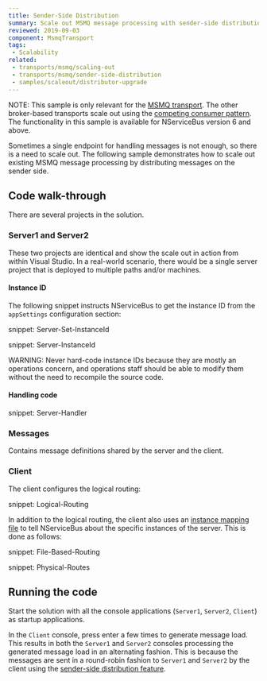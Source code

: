 ```yaml
---
title: Sender-Side Distribution
summary: Scale out MSMQ message processing with sender-side distribution
reviewed: 2019-09-03
component: MsmqTransport
tags:
 - Scalability
related:
 - transports/msmq/scaling-out
 - transports/msmq/sender-side-distribution
 - samples/scaleout/distributor-upgrade
---
```


NOTE: This sample is only relevant for the [MSMQ transport](/transports/msmq/). The other broker-based transports scale out using the [competing consumer pattern](/nservicebus/architecture/scaling.md#scaling-out-to-multiple-nodes-competing-consumers). The functionality in this sample is available for NServiceBus version 6 and above. 

Sometimes a single endpoint for handling messages is not enough, so there is a need to scale out. The following sample demonstrates how to scale out existing MSMQ message processing by distributing messages on the sender side.


## Code walk-through

There are several projects in the solution.


### Server1 and Server2

These two projects are identical and show the scale out in action from within Visual Studio. In a real-world scenario, there would be a single server project that is deployed to multiple paths and/or machines.


#### Instance ID

The following snippet instructs NServiceBus to get the instance ID from the `appSettings` configuration section:

snippet: Server-Set-InstanceId

snippet: Server-InstanceId

WARNING: Never hard-code instance IDs because they are mostly an operations concern, and operations staff should be able to modify them without the need to recompile the source code.


#### Handling code

snippet: Server-Handler


### Messages

Contains message definitions shared by the server and the client.


### Client

The client configures the logical routing:

snippet: Logical-Routing

In addition to the logical routing, the client also uses an [instance mapping file](/transports/msmq/routing.md) to tell NServiceBus about the specific instances of the server. This is done as follows:

snippet: File-Based-Routing

snippet: Physical-Routes


## Running the code

Start the solution with all the console applications (`Server1`, `Server2`, `Client`) as startup applications.

In the `Client` console, press enter a few times to generate message load. This results in both the `Server1` and `Server2` consoles processing the generated message load in an alternating fashion. This is because the messages are sent in a round-robin fashion to `Server1` and `Server2` by the client using the [sender-side distribution feature](/transports/msmq/sender-side-distribution.md).

